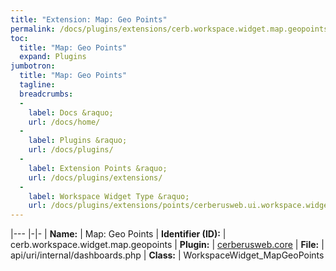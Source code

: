 ```yaml
---
title: "Extension: Map: Geo Points"
permalink: /docs/plugins/extensions/cerb.workspace.widget.map.geopoints/
toc:
  title: "Map: Geo Points"
  expand: Plugins
jumbotron:
  title: "Map: Geo Points"
  tagline: 
  breadcrumbs:
  -
    label: Docs &raquo;
    url: /docs/home/
  -
    label: Plugins &raquo;
    url: /docs/plugins/
  -
    label: Extension Points &raquo;
    url: /docs/plugins/extensions/
  -
    label: Workspace Widget Type &raquo;
    url: /docs/plugins/extensions/points/cerberusweb.ui.workspace.widget
---
```


|---
|-|-
| **Name:** | Map: Geo Points
| **Identifier (ID):** | cerb.workspace.widget.map.geopoints
| **Plugin:** | [cerberusweb.core](/docs/plugins/cerberusweb.core/)
| **File:** | api/uri/internal/dashboards.php
| **Class:** | WorkspaceWidget_MapGeoPoints

